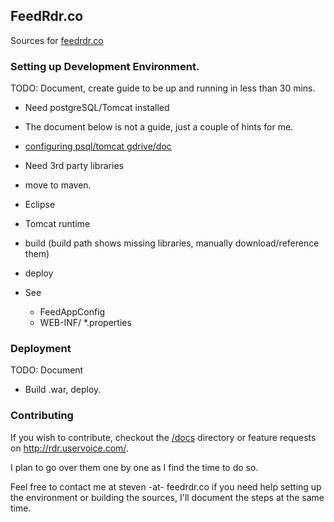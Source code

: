 ## FeedRdr.co

Sources for [feedrdr.co](http://feedrdr.co)

### Setting up Development Environment.

TODO: Document, create guide to be up and running in less than 30 mins.

* Need postgreSQL/Tomcat installed
 * The document below is not a guide, just a couple of hints for me. 
 * [configuring psql/tomcat gdrive/doc](https://docs.google.com/document/d/1t6bs5ScYc0_eTcr8a6GIq6dT5Rn2rrhSSf-ZSGgGnGo)
   
* Need 3rd party libraries
 * move to maven.
 
* Eclipse
 * Tomcat runtime
 * build (build path shows missing libraries, manually download/reference them)
 * deploy

* See
  * FeedAppConfig
  * WEB-INF/ *.properties
  
### Deployment

TODO: Document

* Build .war, deploy.

### Contributing

If you wish to contribute, checkout the [/docs](https://github.com/sliechti/feedrdr/tree/master/docs) directory or 
feature requests on http://rdr.uservoice.com/.

I plan to go over them one by one as I find the time to do so.

Feel free to contact me at steven -at- feedrdr.co if you need help setting up the environment or 
building the sources, I'll document the steps at the same time.


